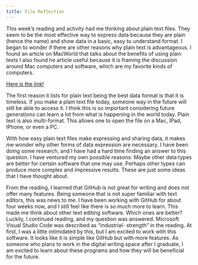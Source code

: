 ```yaml
---
title: File Reflection
---
```


This week’s reading and activity had me thinking about plain text files. They seem to be the most effective way to express data because they are plain (hence the name) and show data in a basic, easy to understand format. I began to wonder if there are other reasons why plain text is advantageous. I found an article on MacWorld that talks about the benefits of using plain texts I also found he article useful because it is framing the discussion around Mac computers and software, which are my favorite kinds of computers. 

[Here is the link!](https://www.macworld.com/article/1161549/forget_fancy_formatting_why_plain_text_is_best.html)

The first reason it lists for plain text being the best data format is that it is timeless. If you make a plain text file today, someone way in the future will still be able to access it. I think this is so important considering future generations can learn a lot from what is happening in the world today. Plain text is also multi-format. This allows one to open the file on a Mac, IPad, IPhone, or even a PC.

With how easy plain text files make expressing and sharing data, it makes me wonder why other forms of data expression are necessary. I have been doing some research, and I have had a hard time finding an answer to this question. I have ventured my own possible reasons: Maybe other data types are better for certain software that one may use. Perhaps other types can produce more complex and impressive results. These are just some ideas that I have thought about. 

From the reading, I learned that GitHub is not great for writing and does not offer many features. Being someone that is not super familiar with text editors, this was news to me. I have been working with GitHub for about four weeks now, and I still feel like there is so much more to learn. This made me think about other text editing software. Which ones are better? Luckily, I continued reading, and my question was answered. Microsoft Visual Studio Code was described as “industrial- strength” in the reading. At first, I was a little intimidated by this, but I am excited to work with this software. It looks like it is simple like GitHub but with more features. As someone who plans to work in the digital writing space after I graduate, I am excited to learn about these programs and how they will be beneficial for the future. 
